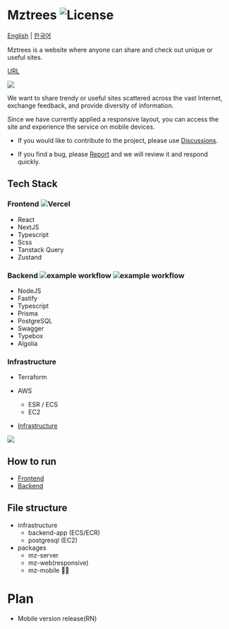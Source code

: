 # Mztrees ![License](https://img.shields.io/badge/license-MIT-blue)

[English](/README.md) | [한국어](/README-ko.md)

Mztrees is a website where anyone can share and check out unique or useful sites.

[URL](https://www.mztrees.com)

![](https://img.mztrees.com/og-image.png)

We want to share trendy or useful sites scattered across the vast Internet, exchange feedback, and provide diversity of information.

Since we have currently applied a responsive layout, you can access the site and experience the service on mobile devices.

- If you would like to contribute to the project, please use [Discussions](https://github.com/shseok/mztrees/discussions/categories/announcements).

- If you find a bug, please [Report](https://github.com/shseok/mztrees/issues) and we will review it and respond quickly.

## Tech Stack

### Frontend ![Vercel](https://therealsujitk-vercel-badge.vercel.app/?app=mz-tau)

- React
- NextJS
- Typescript
- Scss
- Tanstack Query
- Zustand

### Backend ![example workflow](https://github.com/shseok/mztrees/actions/workflows/deploy.yml/badge.svg) ![example workflow](https://github.com/shseok/mztrees/actions/workflows/deploy-worker.yml/badge.svg)

- NodeJS
- Fastify
- Typescript
- Prisma
- PostgreSQL
- Swagger
- Typebox
- Algolia

### Infrastructure

- Terraform
- AWS

  - ESR / ECS
  - EC2

- [Infrastructure](infrastructure/README.md)

![](https://img.mztrees.com/infra-architecture.png)

## How to run

- [Frontend](packages/mz-client/README.md)
- [Backend](packages/mz-server/README.md)

## File structure

- infrastructure
  - backend-app (ECS/ECR)
  - postgresql (EC2)
- packages
  - mz-server
  - mz-web(responsive)
  - mz-mobile 🏃‍♀️

# Plan

- Mobile version release(RN)
